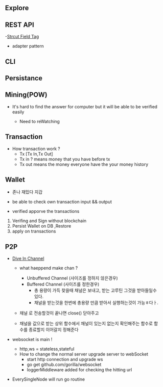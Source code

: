## Explore

## REST API

-[Strcut Field Tag](https://www.digitalocean.com/community/tutorials/how-to-use-struct-tags-in-go)

- adapter pattern

## CLI

## Persistance

## Mining(POW)

- It's hard to find the answer for computer but it will be able to be verified easily

  - Need to reWatching

## Transaction

- How transaction work ?
  - Tx [Tx In,Tx Out]
  - Tx in ? means money that you have before tx
  - Tx out means the money everyone have the your money history

## Wallet

- 존나 재밌다 지갑

- be able to check own transaction input && output
- verified apporve the transactions

1. Verifing and Sign without blockchain
2. Persist Wallet on DB ,Restore
3. apply on transactions

## P2P

- [Dive In Channel](https://www.velotio.com/engineering-blog/understanding-golang-channels#:~:text=So%2C%20what%20are%20the%20channels,put%20or%20read%20the%20data.)

  - what haeppend make chan ?

    - Unbuffered Channel (사이즈를 정하지 않은경우)
    - Buffered Channel (사이즈를 정한경우)
      - 총 용량이 가득 찾을때 채널은 보내고, 받는 고루틴 그것을 받아들일수 있다.
      - 채널을 받는것을 한번에 총용량 만큼 받아서 실행하는것이 가능ㅎ다ㅏ.

  - 채널 로 전송할것이 끝나면 close() 닫아주고
  - 채널을 값으로 받는 상위 함수에서 채널이 있는지 없는지 확인해주는 함수로 함수를 종료할지 이어갈지 정해준다

- websocket is main !

  - http,ws = stateless,stateful
  - How to change the normal server upgrade server to webSocket
    - start http connection and upgrade ws
    - go get github.com/gorilla/websocket
    - loggerMiddleware added for checking the hitting url

- EverySingleNode will run go routine
